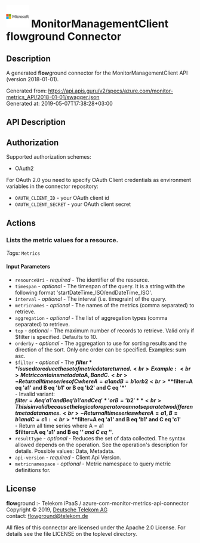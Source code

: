 # ![LOGO](logo.png) MonitorManagementClient **flow**ground Connector

## Description

A generated **flow**ground connector for the MonitorManagementClient API (version 2018-01-01).

Generated from: https://api.apis.guru/v2/specs/azure.com/monitor-metrics_API/2018-01-01/swagger.json<br/>
Generated at: 2019-05-07T17:38:28+03:00

## API Description



## Authorization

Supported authorization schemes:
- OAuth2

For OAuth 2.0 you need to specify OAuth Client credentials as environment variables in the connector repository:
* `OAUTH_CLIENT_ID` - your OAuth client id
* `OAUTH_CLIENT_SECRET` - your OAuth client secret

## Actions

### **Lists the metric values for a resource**.

*Tags:* `Metrics`

#### Input Parameters
* `resourceUri` - _required_ - The identifier of the resource.
* `timespan` - _optional_ - The timespan of the query. It is a string with the following format 'startDateTime_ISO/endDateTime_ISO'.
* `interval` - _optional_ - The interval (i.e. timegrain) of the query.
* `metricnames` - _optional_ - The names of the metrics (comma separated) to retrieve.
* `aggregation` - _optional_ - The list of aggregation types (comma separated) to retrieve.
* `top` - _optional_ - The maximum number of records to retrieve.
Valid only if $filter is specified.
Defaults to 10.
* `orderby` - _optional_ - The aggregation to use for sorting results and the direction of the sort.
Only one order can be specified.
Examples: sum asc.
* `$filter` - _optional_ - The **$filter** is used to reduce the set of metric data returned.<br>Example:<br>Metric contains metadata A, B and C.<br>- Return all time series of C where A = a1 and B = b1 or b2<br>**$filter=A eq 'a1' and B eq 'b1' or B eq 'b2' and C eq '*'**<br>- Invalid variant:<br>**$filter=A eq 'a1' and B eq 'b1' and C eq '*' or B = 'b2'**<br>This is invalid because the logical or operator cannot separate two different metadata names.<br>- Return all time series where A = a1, B = b1 and C = c1:<br>**$filter=A eq 'a1' and B eq 'b1' and C eq 'c1'**<br>- Return all time series where A = a1<br>**$filter=A eq 'a1' and B eq '*' and C eq '*'**.
* `resultType` - _optional_ - Reduces the set of data collected. The syntax allowed depends on the operation. See the operation's description for details.
    Possible values: Data, Metadata.
* `api-version` - _required_ - Client Api Version.
* `metricnamespace` - _optional_ - Metric namespace to query metric definitions for.

## License

**flow**ground :- Telekom iPaaS / azure-com-monitor-metrics-api-connector<br/>
Copyright © 2019, [Deutsche Telekom AG](https://www.telekom.de)<br/>
contact: flowground@telekom.de

All files of this connector are licensed under the Apache 2.0 License. For details
see the file LICENSE on the toplevel directory.
